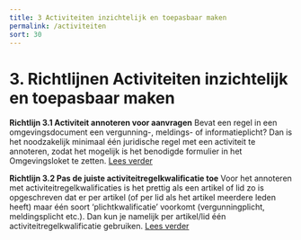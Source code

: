 ```yaml
---
title: 3 Activiteiten inzichtelijk en toepasbaar maken
permalink: /activiteiten
sort: 30
---
```


# 3. Richtlijnen Activiteiten inzichtelijk en toepasbaar maken

**Richtlijn 3.1 Activiteit annoteren voor aanvragen**
Bevat een regel in een omgevingsdocument een vergunning-, meldings- of informatieplicht? Dan is het noodzakelijk minimaal één juridische regel met een activiteit te annoteren, zodat het mogelijk is het benodigde formulier in het Omgevingsloket te zetten. [Lees verder](Richtlijn_3.1.md)

**Richtlijn 3.2 Pas de juiste activiteitregelkwalificatie toe**
Voor het annoteren met activiteitregelkwalificaties is het prettig als een artikel of lid zo is opgeschreven dat er per artikel (of per lid als het artikel meerdere leden heeft) maar één soort ‘plichtkwalificatie’ voorkomt (vergunningplicht, meldingsplicht etc.). Dan kun je namelijk per artikel/lid één activiteitregelkwalificatie gebruiken. [Lees verder](Richtlijn_3.2.md) 
